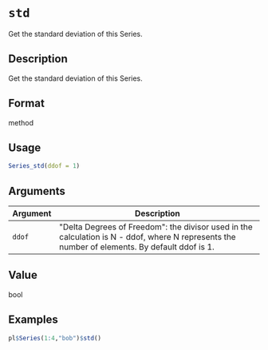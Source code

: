 # `std`

Get the standard deviation of this Series.

## Description

Get the standard deviation of this Series.

## Format

method

## Usage

```r
Series_std(ddof = 1)
```

## Arguments

| Argument | Description                                                                                                                                   | 
| -------- | --------------------------------------------------------------------------------------------------------------------------------------------- |
| `ddof`         | "Delta Degrees of Freedom": the divisor used in the calculation is N - ddof, where N represents the number of elements. By default ddof is 1. | 

## Value

bool

## Examples

```r
pl$Series(1:4,"bob")$std()
```


